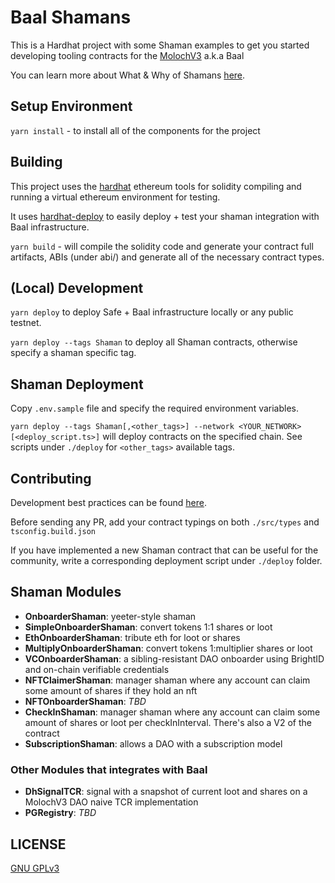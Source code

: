 
# Baal Shamans

This is a Hardhat project with some Shaman examples to get you started developing tooling contracts for the [MolochV3](https://github.com/HausDAO/baal) a.k.a Baal

You can learn more about What & Why of Shamans [here](https://moloch.daohaus.fun/tools/shaman).

## Setup Environment

`yarn install` - to install all of the components for the project

## Building

This project uses the [hardhat](https://hardhat.org/) ethereum tools for solidity compiling and running a virtual ethereum environment for testing.

It uses [hardhat-deploy](https://www.npmjs.com/package/hardhat-deploy) to easily deploy + test your shaman integration with Baal infrastructure.

`yarn build` - will compile the solidity code and generate your contract full artifacts, ABIs (under abi/) and generate all of the necessary contract types.

## (Local) Development

`yarn deploy` to deploy Safe + Baal infrastructure locally or any public testnet.

`yarn deploy --tags Shaman` to deploy all Shaman contracts, otherwise specify a shaman specific tag.

## Shaman Deployment

Copy `.env.sample` file and specify the required environment variables.

`yarn deploy --tags Shaman[,<other_tags>] --network <YOUR_NETWORK> [<deploy_script.ts>]` will deploy contracts on the specified chain. See scripts under `./deploy` for `<other_tags>` available tags.

## Contributing

Development best practices can be found [here](https://moloch.daohaus.fun/features/shamanBestPractice).

Before sending any PR, add your contract typings on both `./src/types` and `tsconfig.build.json`

If you have implemented a new Shaman contract that can be useful for the community, write a corresponding deployment script under `./deploy` folder.

## Shaman Modules

* **OnboarderShaman**: yeeter-style shaman
* **SimpleOnboarderShaman**: convert tokens 1:1 shares or loot
* **EthOnboarderShaman**: tribute eth for loot or shares
* **MultiplyOnboarderShaman**: convert tokens 1:multiplier shares or loot
* **VCOnboarderShaman**: a sibling-resistant DAO onboarder using BrightID and on-chain verifiable credentials
* **NFTClaimerShaman**: manager shaman where any account can claim some amount of shares if they hold an nft
* **NFTOnboarderShaman**: *TBD*
* **CheckInShaman**: manager shaman where any account can claim some amount of shares or loot per checkInInterval. There's also a V2 of the contract
* **SubscriptionShaman**: allows a DAO with a subscription model

### Other Modules that integrates with Baal

* **DhSignalTCR**: signal with a snapshot of current loot and shares on a MolochV3 DAO naive TCR implementation
* **PGRegistry**: *TBD*

## LICENSE

[GNU GPLv3](LICENSE)
